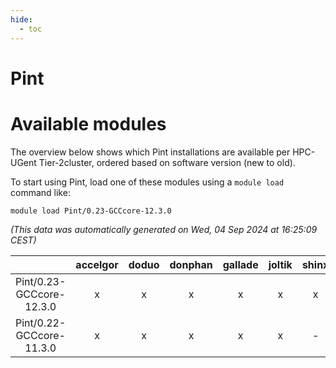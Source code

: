 ```yaml
---
hide:
  - toc
---
```


Pint
====

# Available modules


The overview below shows which Pint installations are available per HPC-UGent Tier-2cluster, ordered based on software version (new to old).

To start using Pint, load one of these modules using a `module load` command like:

```shell
module load Pint/0.23-GCCcore-12.3.0
```

*(This data was automatically generated on Wed, 04 Sep 2024 at 16:25:09 CEST)*  

| |accelgor|doduo|donphan|gallade|joltik|shinx|skitty|
| :---: | :---: | :---: | :---: | :---: | :---: | :---: | :---: |
|Pint/0.23-GCCcore-12.3.0|x|x|x|x|x|x|x|
|Pint/0.22-GCCcore-11.3.0|x|x|x|x|x|-|x|
